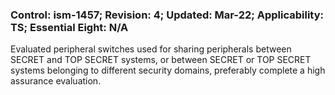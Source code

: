 ### Control: ism-1457; Revision: 4; Updated: Mar-22; Applicability: TS; Essential Eight: N/A
<p>Evaluated peripheral switches used for sharing peripherals between SECRET and TOP SECRET systems, or between SECRET or TOP SECRET systems belonging to different security domains, preferably complete a high assurance evaluation.</p>